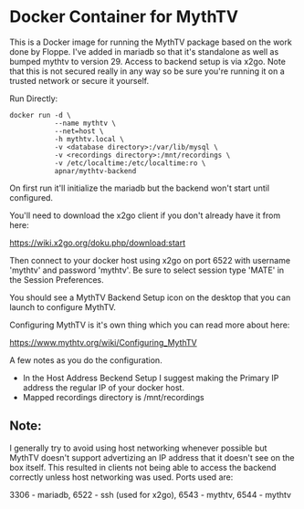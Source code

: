 # Docker Container for MythTV

This is a Docker image for running the MythTV package
based on the work done by Floppe. I've added in mariadb
so that it's standalone as well as bumped mythtv to version 29.
Access to backend setup is via x2go.  Note that this is not secured
really in any way so be sure you're running it on a trusted network
or secure it yourself.


Run Directly:
```
docker run -d \
           --name mythtv \
           --net=host \
           -h mythtv.local \
           -v <database directory>:/var/lib/mysql \
           -v <recordings directory>:/mnt/recordings \
           -v /etc/localtime:/etc/localtime:ro \
           apnar/mythtv-backend
```
On first run it'll initialize the mariadb but the backend won't start until configured.

You'll need to download the x2go client if you don't already have it from here:

https://wiki.x2go.org/doku.php/download:start

Then connect to your docker host using x2go on port 6522 with username 'mythtv' and password 'mythtv'.
Be sure to select session type 'MATE' in the Session Preferences.

You should see a MythTV Backend Setup icon on the desktop that you can launch to configure MythTV.

Configuring MythTV is it's own thing which you can read more about here:

https://www.mythtv.org/wiki/Configuring_MythTV

A few notes as you do the configuration.

 - In the Host Address Beckend Setup I suggest making the Primary IP address the regular IP of your docker host.
 - Mapped recordings directory is /mnt/recordings 


## Note:

I generally try to avoid using host networking whenever possible but MythTV doesn't support advertizing
an IP address that it doesn't see on the box itself.  This resulted in clients not being able to access
the backend correctly unless host networking was used. Ports used are:

3306 - mariadb, 6522 - ssh (used for x2go), 6543 - mythtv, 6544 - mythtv

